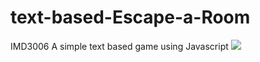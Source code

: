 # text-based-Escape-a-Room
IMD3006 A simple text based game using Javascript 
![](Screenshot(51).png)
